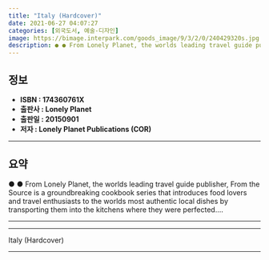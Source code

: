 ```yaml
---
title: "Italy (Hardcover)"
date: 2021-06-27 04:07:27
categories: [외국도서, 예술-디자인]
image: https://bimage.interpark.com/goods_image/9/3/2/0/240429320s.jpg
description: ● ● From Lonely Planet, the worlds leading travel guide publisher, From the Source is a groundbreaking cookbook series that introduces food lovers and travel
---
```


## **정보**

- **ISBN : 174360761X**
- **출판사 : Lonely Planet**
- **출판일 : 20150901**
- **저자 : Lonely Planet Publications (COR)**

------



## **요약**

●  ●  From Lonely Planet, the worlds leading travel guide publisher, From the Source is a groundbreaking cookbook series that introduces food lovers and travel enthusiasts to the worlds most authentic local dishes by transporting them into the kitchens where they were perfected.... 

------



------


Italy (Hardcover) 

------


